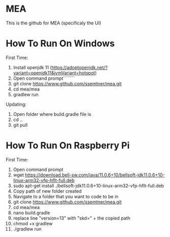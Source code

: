 # MEA

This is the github for MEA (specificaly the UI)


# How To Run On Windows
First Time:
  1) Install openjdk 11 (https://adoptopenjdk.net/?variant=openjdk11&jvmVariant=hotspot)
  2) Open command prompt````````
  3) git clone https://www.github.com/ssemtner/mea.git
  4) cd mea/mea
  5) gradlew run
  
Updating:
  1) Open folder where build.gradle file is
  2) cd ..
  3) git pull
  
 
 # How To Run On Raspberry Pi
 First Time:
  1) Open command prompt
  2) wget https://download.bell-sw.com/java/11.0.6+10/bellsoft-jdk11.0.6+10-linux-arm32-vfp-hflt-full.deb
  3) sudo apt-get install ./bellsoft-jdk11.0.6+10-linux-arm32-vfp-hflt-full.deb
  4) Copy path of new folder created
  5) Navigate to a folder that you want to code to be in
  6) git clone https://www.github.com/ssemtner/mea.git
  7) cd mea/mea
  8) nano build.gradle
  9) replace line "version=13" with "skd=" + the copied path
  10) chmod +x gradlew
  11) ./gradlew run
 
